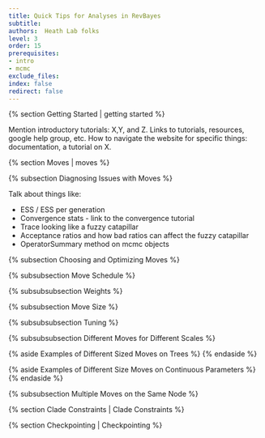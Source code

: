 ```yaml
---
title: Quick Tips for Analyses in RevBayes
subtitle:  
authors:  Heath Lab folks
level: 3
order: 15
prerequisites:
- intro
- mcmc
exclude_files:
index: false
redirect: false
---
```


{% section Getting Started | getting started %}

Mention introductory tutorials: X,Y, and Z. Links to tutorials, resources, google help group, etc.
How to navigate the website for specific things: documentation, a tutorial on X.

{% section Moves  | moves %}


{% subsection Diagnosing Issues with Moves %}

Talk about things like:

- ESS / ESS per generation
- Convergence stats - link to the convergence tutorial
- Trace looking like a fuzzy catapillar
- Acceptance ratios and how bad ratios can affect the fuzzy catapillar
- OperatorSummary method on mcmc objects



{% subsection Choosing and Optimizing Moves %}

{% subsubsection Move Schedule %}

{% subsubsubsection Weights %}

{% subsubsection Move Size %}

{% subsubsubsection Tuning %}

{% subsubsubsection Different Moves for Different Scales %}

{% aside Examples of Different Sized Moves on Trees %}
{% endaside %}

{% aside Examples of Different Size Moves on Continuous Parameters %}
{% endaside %}

{% subsubsection Multiple Moves on the Same Node %}




{% section Clade Constraints  | Clade Constraints %}


{% section Checkpointing  | Checkpointing %}
